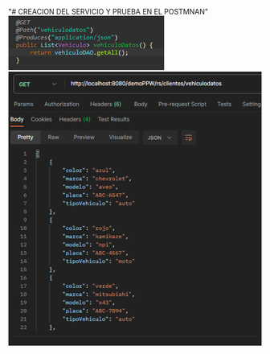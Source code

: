 "# CREACION DEL SERVICIO Y PRUEBA EN EL POSTMNAN" 
![ServicioWeb](imagenes/Captura.PNG)
![ServicioWeben el postman](imagenes/Captura2.PNG)
